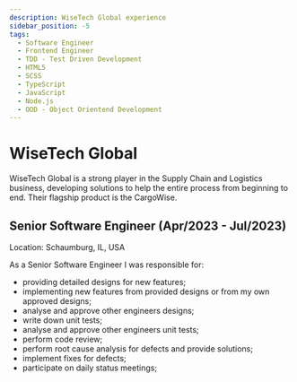 ```yaml
---
description: WiseTech Global experience
sidebar_position: -5
tags:
  - Software Engineer
  - Frontend Engineer
  - TDD - Test Driven Development
  - HTML5
  - SCSS
  - TypeScript
  - JavaScript
  - Node.js
  - OOD - Object Orientend Development
---
```


# WiseTech Global

WiseTech Global is a strong player in the Supply Chain and Logistics business, developing solutions to help the entire process from beginning to end.
Their flagship product is the CargoWise.

## Senior Software Engineer (Apr/2023 - Jul/2023)

Location: Schaumburg, IL, USA

As a Senior Software Engineer I was responsible for:

- providing detailed designs for new features;
- implementing new features from provided designs or from my own approved designs;
- analyse and approve other engineers designs;
- write down unit tests;
- analyse and approve other engineers unit tests;
- perform code review;
- perform root cause analysis for defects and provide solutions;
- implement fixes for defects;
- participate on daily status meetings;
